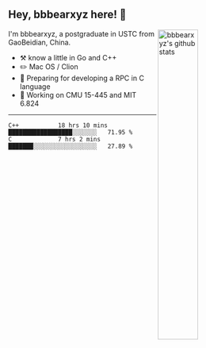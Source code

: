 ## Hey, bbbearxyz here! :wave:

<img align="right" alt="bbbearxyz's github stats" width="40%" src="https://github-readme-stats.vercel.app/api?username=bbbearxyz&show_icons=true">

I'm bbbearxyz, a postgraduate in USTC from GaoBeidian, China.

-   :hammer_and_pick:    know a little in Go and C++
-   :pencil2: Mac OS / Clion
-   :seedling: Preparing for developing a RPC in C language 
-   :thinking: Working on CMU 15-445 and MIT 6.824
---
<!--START_SECTION:waka-->
```text
C++           18 hrs 10 mins  ██████████████████░░░░░░░   71.95 % 
C             7 hrs 2 mins    ███████░░░░░░░░░░░░░░░░░░   27.89 % 
```
<!--END_SECTION:waka-->
